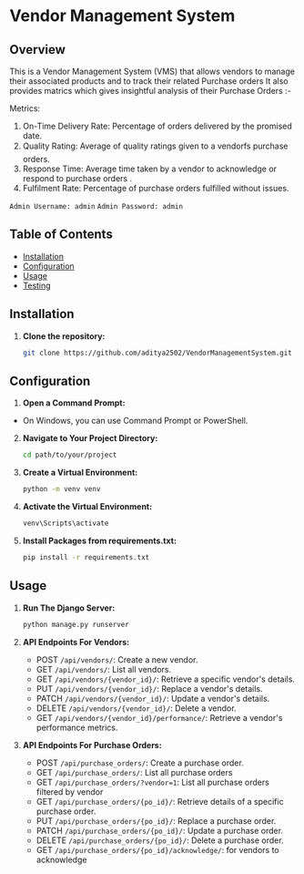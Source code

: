 # Vendor Management System

## Overview
This is a Vendor Management System (VMS) that allows vendors to manage their associated products and to track their related Purchase orders It also provides matrics which gives insightful analysis of their Purchase Orders :-

Metrics:
1. On-Time Delivery Rate: Percentage of orders delivered by the promised date.
2. Quality Rating: Average of quality ratings given to a vendorfs purchase orders.
3. Response Time: Average time taken by a vendor to acknowledge or respond to purchase orders .
4. Fulfilment Rate: Percentage of purchase orders fulfilled without issues.

```Admin Username: admin```
```Admin Password: admin```

## Table of Contents

- [Installation](#installation)
- [Configuration](#configuration)
- [Usage](#usage)
- [Testing](#testing)

## Installation

1. **Clone the repository:**

   ```bash
   git clone https://github.com/aditya2502/VendorManagementSystem.git

## Configuration

1. **Open a Command Prompt:**

- On Windows, you can use Command Prompt or PowerShell.

2. **Navigate to Your Project Directory:**
   ```bash
   cd path/to/your/project

3. **Create a Virtual Environment:**
   ```bash
   python -m venv venv

4. **Activate the Virtual Environment:**
   ```bash
   venv\Scripts\activate

5. **Install Packages from requirements.txt:**
   ```bash
   pip install -r requirements.txt

## Usage

1. **Run The Django Server:**

   ```bash
   python manage.py runserver
   
2. **API Endpoints For Vendors:**

   - POST ```/api/vendors/```: Create a new vendor.
   - GET ```/api/vendors/```: List all vendors.
   - GET ```/api/vendors/{vendor_id}/```: Retrieve a specific vendor's details.
   - PUT ```/api/vendors/{vendor_id}/```: Replace a vendor's details.
   - PATCH ```/api/vendors/{vendor_id}/```: Update a vendor's details.
   - DELETE ```/api/vendors/{vendor_id}/```: Delete a vendor.
   - GET ```/api/vendors/{vendor_id}/performance/```: Retrieve a vendor's performance metrics.

3. **API Endpoints For Purchase Orders:**

    - POST ```/api/purchase_orders/```: Create a purchase order.
    - GET ```/api/purchase_orders/```: List all purchase orders
    - GET ```/api/purchase_orders/?vendor=1```: List all purchase orders filtered by vendor
    - GET ```/api/purchase_orders/{po_id}/```: Retrieve details of a specific purchase order.
    - PUT ```/api/purchase_orders/{po_id}/```: Replace a purchase order.
    - PATCH ```/api/purchase_orders/{po_id}/```: Update a purchase order.
    - DELETE ```/api/purchase_orders/{po_id}/```: Delete a purchase order.
    - GET ```/api/purchase_orders/{po_id}/acknowledge/```: for vendors to acknowledge

